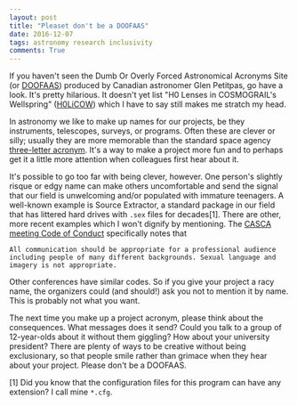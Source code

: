 ```yaml
---
layout: post
title: "Pleaset don't be a DOOFAAS"
date: 2016-12-07
tags: astronomy research inclusivity
comments: True
---
```


If you haven't seen the Dumb Or Overly Forced Astronomical Acronyms Site
(or [DOOFAAS](https://www.cfa.harvard.edu/~gpetitpas/Links/Astroacro.html)) produced by
Canadian astronomer Glen Petitpas, go have a look. It's pretty hilarious.
It doesn't yet list  "H0 Lenses in COSMOGRAIL's Wellspring" ([H0LiCOW](https://arxiv.org/abs/1607.00017))
which I have to say still makes me stratch my head.

In astronomy we like to make up names for our projects, be they instruments, telescopes, surveys, or
programs. Often these are clever or silly; usually they are more memorable than the standard space agency
[three-letter acronym](http://tla.surly.org/). It's a way to make a project more fun and to perhaps get it
a little more attention when colleagues first hear about it.

It's possible to go too far with being clever, however. One person's slightly risque or edgy name can make others uncomfortable
and send the signal that our field is unwelcoming and/or populated with immature teenagers. A well-known example
is Source Extractor, a standard package in our field that has littered hard drives with `.sex` files for decades[1].
There are other, more recent examples which I won't dignify by mentioning.
The [CASCA meeting Code of Conduct](http://astro.physics.umanitoba.ca/casca2016/index.php/code-of-conduct/) specifically notes that

```All communication should be appropriate for a professional audience including people of many different backgrounds. Sexual language and imagery is not appropriate.```

Other conferences have similar codes. So if you give your project a racy name, the organizers could (and should!) ask you not to mention it by name. This is probably not what you want.

The next time you make up a project acronym, please think about the consequences. What messages does it send? Could you talk to a group of 12-year-olds about it without them giggling? How about your university president? There are plenty of ways to be creative without being exclusionary, so that people smile rather than grimace when they hear about your project. Please don't be a DOOFAAS. 


[1] Did you know that the configuration files for this program can have any extension? I call mine `*.cfg`.
